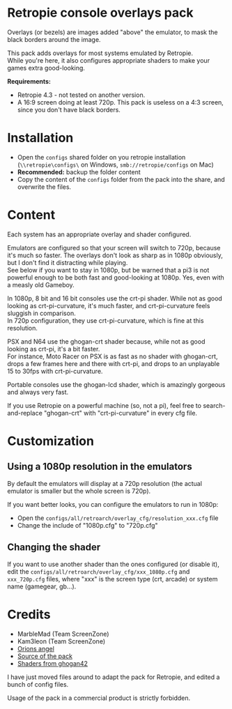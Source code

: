 # Retropie console overlays pack

Overlays (or bezels) are images added "above" the emulator, to mask the black borders around the image.

This pack adds overlays for most systems emulated by Retropie.  
While you're here, it also configures appropriate shaders to make your games extra good-looking.

**Requirements:**

- Retropie 4.3 - not tested on another version.
- A 16:9 screen doing at least 720p. This pack is useless on a 4:3 screen, since you don't have black borders.

# Installation

- Open the `configs` shared folder on you retropie installation (`\\retropie\configs\` on Windows, `smb://retropie/configs` on Mac)
- **Recommended:** backup the folder content
- Copy the content of the `configs` folder from the pack into the share, and overwrite the files.

# Content

Each system has an appropriate overlay and shader configured.

Emulators are configured so that your screen will switch to 720p, because it's much so faster. The overlays don't look as sharp as in 1080p obviously, but I don't find it distracting while playing.  
See below if you want to stay in 1080p, but be warned that a pi3 is not powerful enough to be both fast and good-looking at 1080p. Yes, even with a measly old Gameboy.

In 1080p, 8 bit and 16 bit consoles use the crt-pi shader. While not as good looking as crt-pi-curvature, it's much faster, and crt-pi-curvature feels sluggish in comparison.  
In 720p configuration, they use crt-pi-curvature, which is fine at this resolution.

PSX and N64 use the ghogan-crt shader because, while not as good looking as crt-pi, it's a bit faster.  
For instance, Moto Racer on PSX is as fast as no shader with ghogan-crt, drops a few frames here and there with crt-pi, and drops to an unplayable 15 to 30fps with crt-pi-curvature.

Portable consoles use the ghogan-lcd shader, which is amazingly gorgeous and always very fast.

If you use Retropie on a powerful machine (so, not a pi), feel free to search-and-replace "ghogan-crt" with "crt-pi-curvature" in every cfg file.

# Customization

## Using a 1080p resolution in the emulators

By default the emulators will display at a 720p resolution (the actual emulator is smaller but the whole screen is 720p).

If you want better looks, you can configure the emulators to run in 1080p:

- Open the `configs/all/retroarch/overlay_cfg/resolution_xxx.cfg` file
- Change the include of "1080p.cfg" to "720p.cfg"

## Changing the shader

If you want to use another shader than the ones configured (or disable it), edit the `configs/all/retroarch/overlay_cfg/xxx_1080p.cfg` and `xxx_720p.cfg` files, where "xxx" is the screen type (crt, arcade) or system name (gamegear, gb...).

# Credits

- MarbleMad (Team ScreenZone)
- Kam3leon (Team ScreenZone)
- [Orions angel](https://www.youtube.com/channel/UCG1g7PE9yzd4MboQQa9OYWA)
- [Source of the pack](https://www.screenscraper.fr/forumsujet.php?frub=43&fsuj=182)
- [Shaders from ghogan42](https://retropie.org.uk/forum/topic/13356/)

I have just moved files around to adapt the pack for Retropie, and edited a bunch of config files.

Usage of the pack in a commercial product is strictly forbidden.

